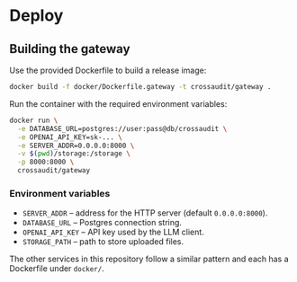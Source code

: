 # Deploy

## Building the gateway

Use the provided Dockerfile to build a release image:

```bash
docker build -f docker/Dockerfile.gateway -t crossaudit/gateway .
```

Run the container with the required environment variables:

```bash
docker run \
  -e DATABASE_URL=postgres://user:pass@db/crossaudit \
  -e OPENAI_API_KEY=sk-... \
  -e SERVER_ADDR=0.0.0.0:8000 \
  -v $(pwd)/storage:/storage \
  -p 8000:8000 \
  crossaudit/gateway
```

### Environment variables

- `SERVER_ADDR` &ndash; address for the HTTP server (default `0.0.0.0:8000`).
- `DATABASE_URL` &ndash; Postgres connection string.
- `OPENAI_API_KEY` &ndash; API key used by the LLM client.
- `STORAGE_PATH` &ndash; path to store uploaded files.

The other services in this repository follow a similar pattern and each has a
Dockerfile under `docker/`.
